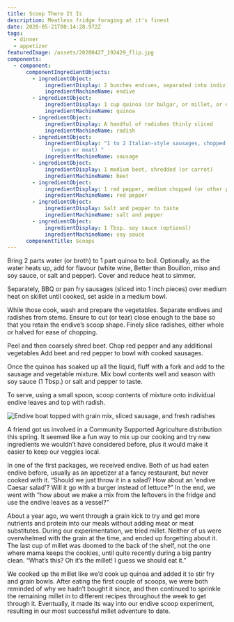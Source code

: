 ```yaml
---
title: Scoop There It Is
description: Meatless fridge foraging at it's finest
date: 2020-05-21T00:14:28.972Z
tags:
  - dinner
  - appetizer
featuredImage: /assets/20200427_192429_flip.jpg
components:
  - component:
      componentIngredientObjects:
        - ingredientObject:
            ingredientDisplay: 2 bunches endives, separated into individual scoops
            ingredientMachineName: endive
        - ingredientObject:
            ingredientDisplay: 1 cup quinoa (or bulgar, or millet, or other grain of choice)
            ingredientMachineName: quinoa
        - ingredientObject:
            ingredientDisplay: A handful of radishes thinly sliced
            ingredientMachineName: radish
        - ingredientObject:
            ingredientDisplay: "1 to 2 Italian-style sausages, chopped into 1 inch pieces
              (vegan or meat) "
            ingredientMachineName: sausage
        - ingredientObject:
            ingredientDisplay: 1 medium beet, shredded (or carrot)
            ingredientMachineName: beet
        - ingredientObject:
            ingredientDisplay: 1 red pepper, medium chopped (or other peppers)
            ingredientMachineName: red pepper
        - ingredientObject:
            ingredientDisplay: Salt and pepper to taste
            ingredientMachineName: salt and pepper
        - ingredientObject:
            ingredientDisplay: 1 Tbsp. soy sauce (optional)
            ingredientMachineName: soy sauce
      componentTitle: Scoops
---
```

Bring 2 parts water (or broth) to 1 part quinoa to boil. Optionally, as the water heats up, add for flavour (white wine, Better than Bouillon, miso and soy sauce, or salt and pepper). Cover and reduce heat to simmer. 

Separately, BBQ or pan fry sausages (sliced into 1 inch pieces) over medium heat on skillet until cooked, set aside in a medium bowl. 

While those cook, wash and prepare the vegetables. Separate endives and radishes from stems. Ensure to cut (or tear) close enough to the base so that you retain the endive’s scoop shape. Finely slice radishes, either whole or halved for ease of chopping. 

Peel and then coarsely shred beet. Chop red pepper and any additional vegetables Add beet and red pepper to bowl with cooked sausages. 

Once the quinoa has soaked up all the liquid, fluff with a fork and add to the sausage and vegetable mixture.  Mix bowl contents well and season with soy sauce (1 Tbsp.) or salt and pepper to taste. 

To serve, using a small spoon, scoop contents of mixture onto individual endive leaves and top with radish. 

![Endive boat topped with grain mix, sliced sausage, and fresh radishes](/assets/20200427_192523_adjust.jpg "Endive boat topped with grain mix, sliced sausage, and fresh radishes")

A friend got us involved in a Community Supported Agriculture distribution this spring. It seemed like a fun way to mix up our cooking and try new ingredients we wouldn’t have considered before, plus it would make it easier to keep our veggies local. 

In one of the first packages, we received endive. Both of us had eaten endive before, usually as an appetizer at a fancy restaurant, but never cooked with it. “Should we just throw it in a salad? How about an 'endive Caesar salad'? Will it go with a burger instead of lettuce?” In the end, we went with “how about we make a mix from the leftovers in the fridge and use the endive leaves as a vessel?” 

About a year ago, we went through a grain kick to try and get more nutrients and protein into our meals without adding meat or meat substitutes. During our experimentation, we tried millet. Neither of us were overwhelmed with the grain at the time, and ended up forgetting about it. The last cup of millet was doomed to the back of the shelf, not the one where mama keeps the cookies, until quite recently during a big pantry clean. “What’s this? Oh it’s the millet! I guess we should eat it.”

We cooked up the millet like we’d cook up quinoa and added it to stir fry and grain bowls. After eating the first couple of scoops, we were both reminded of why we hadn’t bought it since, and then continued to sprinkle the remaining millet in to different recipes throughout the week to get through it. Eventually, it made its way into our endive scoop experiment, resulting in our most successful millet adventure to date.